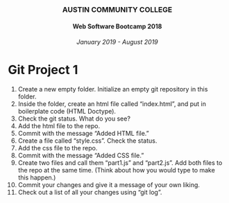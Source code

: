 <center>
 
### AUSTIN COMMUNITY COLLEGE 
#### Web Software Bootcamp 2018
###### January 2019 - August 2019

</center>

# Git Project 1

1. Create a new empty folder. Initialize an empty git repository in this folder. 
2. Inside the folder, create an html file called “index.html”, and put in boilerplate code (HTML Doctype).
3. Check the git status. What do you see?
4. Add the html file to the repo.
5. Commit with the message “Added HTML file.”
6. Create a file called “style.css”. Check the status.
7. Add the css file to the repo.
8. Commit with the message “Added CSS file.”
9. Create two files and call them “part1.js” and “part2.js”. Add both files to the repo at the same time. (Think about how you would type to make this happen.)
10. Commit your changes and give it a message of your own liking.
11. Check out a list of all your changes using “git log”.


